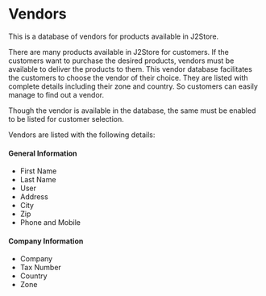 # Vendors

This is a database of vendors for products available in J2Store.

There are many products available in J2Store for customers. If the customers want to purchase the desired products, vendors must be available to deliver the products to them. This vendor database facilitates the customers to choose the vendor of their choice. They are listed with complete details including their zone and country. So customers can easily manage to find out a vendor.

Though the vendor is available in the database, the same must be enabled to be listed for customer selection.

Vendors are listed with the following details:
#### General Information
* First Name
* Last Name
* User
* Address
* City
* Zip
* Phone and Mobile

#### Company Information
* Company
* Tax Number
* Country
* Zone
